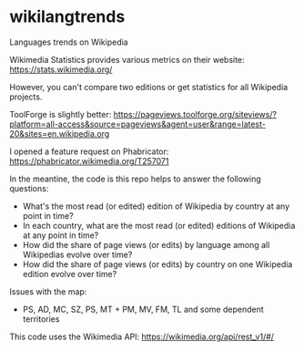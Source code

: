 # wikilangtrends
Languages trends on Wikipedia

Wikimedia Statistics provides various metrics on their website: https://stats.wikimedia.org/

However, you can't compare two editions or get statistics for all Wikipedia projects.

ToolForge is slightly better: https://pageviews.toolforge.org/siteviews/?platform=all-access&source=pageviews&agent=user&range=latest-20&sites=en.wikipedia.org

I opened a feature request on Phabricator: https://phabricator.wikimedia.org/T257071

In the meantine, the code is this repo helps to answer the following questions:
* What's the most read (or edited) edition of Wikipedia by country at any point in time?
* In each country, what are the most read (or edited) editions of Wikipedia at any point in time?
* How did the share of page views (or edits) by language among all Wikipedias evolve over time?
* How did the share of page views (or edits) by country on one Wikipedia edition evolve over time?

Issues with the map:
* PS, AD, MC, SZ, PS, MT + PM, MV, FM, TL and some dependent territories

This code uses the Wikimedia API: https://wikimedia.org/api/rest_v1/#/
